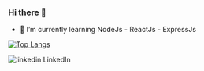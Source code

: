 ### Hi there 👋

- 🌱 I’m currently learning NodeJs - ReactJs - ExpressJs


[![Top Langs](https://github-readme-stats.vercel.app/api/top-langs/?username=volkanabaoglu&layout=compact)](https://github.com/volkanabaoglu)


<p>
  <a href="https://www.linkedin.com/in/vabaoglu/"  rel="nofollow noreferrer" style="text-decoration:none">
    <img src="https://i.stack.imgur.com/gVE0j.png" alt="linkedin"> LinkedIn
  </a> &nbsp; 
</p>
